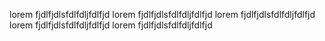 lorem fjdlfjdlsfdlfdljfdlfjd
lorem fjdlfjdlsfdlfdljfdlfjd
lorem fjdlfjdlsfdlfdljfdlfjd
lorem fjdlfjdlsfdlfdljfdlfjd
lorem fjdlfjdlsfdlfdljfdlfjd
